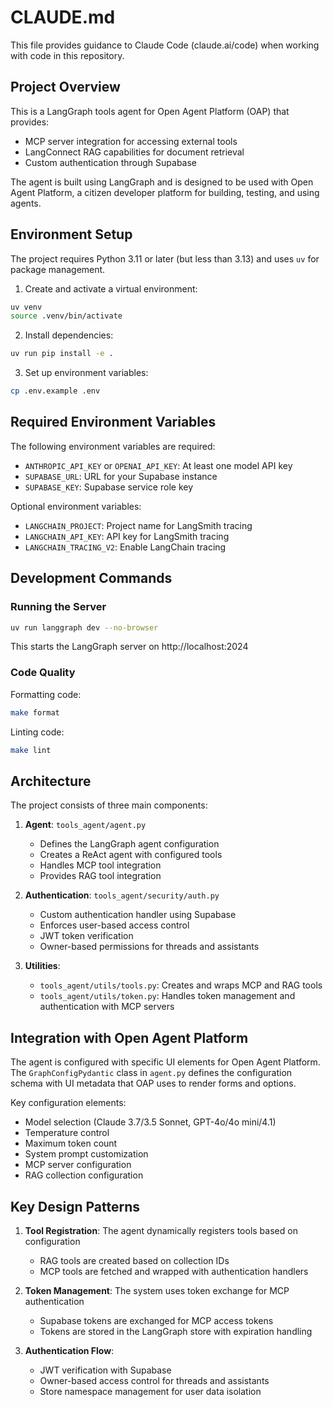 # CLAUDE.md

This file provides guidance to Claude Code (claude.ai/code) when working with code in this repository.

## Project Overview

This is a LangGraph tools agent for Open Agent Platform (OAP) that provides:
- MCP server integration for accessing external tools
- LangConnect RAG capabilities for document retrieval
- Custom authentication through Supabase

The agent is built using LangGraph and is designed to be used with Open Agent Platform, a citizen developer platform for building, testing, and using agents.

## Environment Setup

The project requires Python 3.11 or later (but less than 3.13) and uses `uv` for package management.

1. Create and activate a virtual environment:
```bash
uv venv
source .venv/bin/activate
```

2. Install dependencies:
```bash
uv run pip install -e .
```

3. Set up environment variables:
```bash
cp .env.example .env
```

## Required Environment Variables

The following environment variables are required:
- `ANTHROPIC_API_KEY` or `OPENAI_API_KEY`: At least one model API key
- `SUPABASE_URL`: URL for your Supabase instance
- `SUPABASE_KEY`: Supabase service role key

Optional environment variables:
- `LANGCHAIN_PROJECT`: Project name for LangSmith tracing
- `LANGCHAIN_API_KEY`: API key for LangSmith tracing
- `LANGCHAIN_TRACING_V2`: Enable LangChain tracing

## Development Commands

### Running the Server

```bash
uv run langgraph dev --no-browser
```

This starts the LangGraph server on http://localhost:2024

### Code Quality

Formatting code:
```bash
make format
```

Linting code:
```bash
make lint
```

## Architecture

The project consists of three main components:

1. **Agent**: `tools_agent/agent.py`
   - Defines the LangGraph agent configuration
   - Creates a ReAct agent with configured tools
   - Handles MCP tool integration
   - Provides RAG tool integration

2. **Authentication**: `tools_agent/security/auth.py`
   - Custom authentication handler using Supabase
   - Enforces user-based access control
   - JWT token verification
   - Owner-based permissions for threads and assistants

3. **Utilities**:
   - `tools_agent/utils/tools.py`: Creates and wraps MCP and RAG tools
   - `tools_agent/utils/token.py`: Handles token management and authentication with MCP servers

## Integration with Open Agent Platform

The agent is configured with specific UI elements for Open Agent Platform. The `GraphConfigPydantic` class in `agent.py` defines the configuration schema with UI metadata that OAP uses to render forms and options.

Key configuration elements:
- Model selection (Claude 3.7/3.5 Sonnet, GPT-4o/4o mini/4.1)
- Temperature control
- Maximum token count
- System prompt customization
- MCP server configuration
- RAG collection configuration

## Key Design Patterns

1. **Tool Registration**: The agent dynamically registers tools based on configuration
   - RAG tools are created based on collection IDs
   - MCP tools are fetched and wrapped with authentication handlers

2. **Token Management**: The system uses token exchange for MCP authentication
   - Supabase tokens are exchanged for MCP access tokens
   - Tokens are stored in the LangGraph store with expiration handling

3. **Authentication Flow**: 
   - JWT verification with Supabase
   - Owner-based access control for threads and assistants
   - Store namespace management for user data isolation